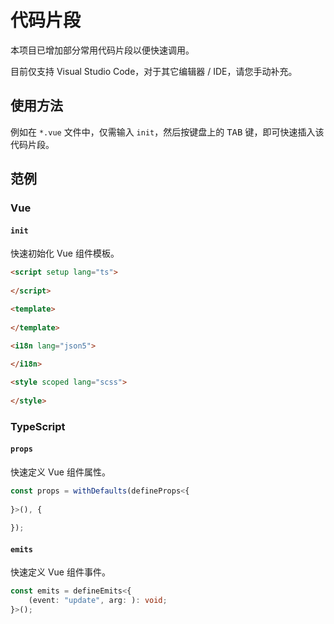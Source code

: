 # 代码片段
本项目已增加部分常用代码片段以便快速调用。

目前仅支持 Visual Studio Code，对于其它编辑器 / IDE，请您手动补充。

## 使用方法
例如在 `*.vue` 文件中，仅需输入 `init`，然后按键盘上的 <kbd>TAB</kbd> 键，即可快速插入该代码片段。

## 范例

### Vue

#### `init`

快速初始化 Vue 组件模板。

```html
<script setup lang="ts">
	
</script>

<template>
	
</template>

<i18n lang="json5">
	
</i18n>

<style scoped lang="scss">
	
</style>
```

### TypeScript

#### `props`

快速定义 Vue 组件属性。

```typescript
const props = withDefaults(defineProps<{
	
}>(), {
	
});
```

#### `emits`

快速定义 Vue 组件事件。

```typescript
const emits = defineEmits<{
	(event: "update", arg: ): void;
}>();
```
